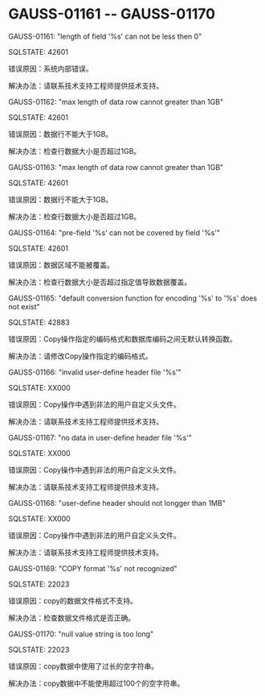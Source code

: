 # GAUSS-01161 -- GAUSS-01170

GAUSS-01161: "length of field '%s' can not be less then 0"

SQLSTATE: 42601

错误原因：系统内部错误。

解决办法：请联系技术支持工程师提供技术支持。

GAUSS-01162: "max length of data row cannot greater than 1GB"

SQLSTATE: 42601

错误原因：数据行不能大于1GB。

解决办法：检查行数据大小是否超过1GB。

GAUSS-01163: "max length of data row cannot greater than 1GB"

SQLSTATE: 42601

错误原因：数据行不能大于1GB。

解决办法：检查行数据大小是否超过1GB。

GAUSS-01164: "pre-field '%s' can not be covered by field '%s'"

SQLSTATE: 42601

错误原因：数据区域不能被覆盖。

解决办法：检查行数据大小是否超过指定值导致数据覆盖。

GAUSS-01165: "default conversion function for encoding '%s' to '%s' does not exist"

SQLSTATE: 42883

错误原因：Copy操作指定的编码格式和数据库编码之间无默认转换函数。

解决办法：请修改Copy操作指定的编码格式。

GAUSS-01166: "invalid user-define header file '%s'"

SQLSTATE: XX000

错误原因：Copy操作中遇到非法的用户自定义头文件。

解决办法：请联系技术支持工程师提供技术支持。

GAUSS-01167: "no data in user-define header file '%s'"

SQLSTATE: XX000

错误原因：Copy操作中遇到非法的用户自定义头文件。

解决办法：请联系技术支持工程师提供技术支持。

GAUSS-01168: "user-define header should not longger than 1MB"

SQLSTATE: XX000

错误原因：Copy操作中遇到非法的用户自定义头文件。

解决办法：请联系技术支持工程师提供技术支持。

GAUSS-01169: "COPY format '%s' not recognized"

SQLSTATE: 22023

错误原因：copy的数据文件格式不支持。

解决办法：检查数据文件格式是否正确。

GAUSS-01170: "null value string is too long"

SQLSTATE: 22023

错误原因：copy数据中使用了过长的空字符串。

解决办法：copy数据中不能使用超过100个的空字符串。

